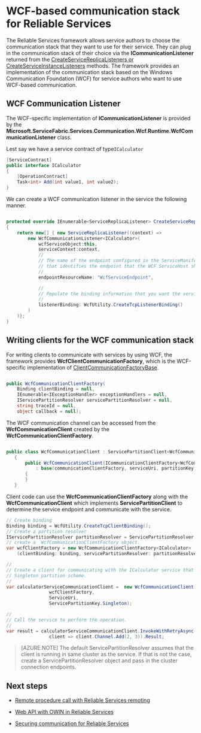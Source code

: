 <properties
   pageTitle="Reliable Services WCF communication stack | Microsoft Azure"
   description="The built-in WCF communication stack in Service Fabric provides client-service WCF communication for Reliable Services."
   services="service-fabric"
   documentationCenter=".net"
   authors="BharatNarasimman"
   manager="timlt"
   editor="vturecek"/>

<tags
   ms.service="service-fabric"
   ms.devlang="dotnet"
   ms.topic="article"
   ms.tgt_pltfrm="na"
   ms.workload="required"
   ms.date="07/26/2016"
   ms.author="bharatn"/>

# <a name="wcf-based-communication-stack-for-reliable-services"></a>WCF-based communication stack for Reliable Services
The Reliable Services framework allows service authors to choose the communication stack that they want to use for their service. They can plug in the communication stack of their choice via the **ICommunicationListener** returned from the [CreateServiceReplicaListeners or CreateServiceInstanceListeners](service-fabric-reliable-services-communication.md) methods. The framework provides an implementation of the communication stack based on the Windows Communication Foundation (WCF) for service authors who want to use WCF-based communication.

## <a name="wcf-communication-listener"></a>WCF Communication Listener
The WCF-specific implementation of **ICommunicationListener** is provided by the **Microsoft.ServiceFabric.Services.Communication.Wcf.Runtime.WcfCommunicationListener** class.

Lest say we have a service contract of type`ICalculator`

```csharp
[ServiceContract]
public interface ICalculator
{
    [OperationContract]
    Task<int> Add(int value1, int value2);
}
```

We can create a WCF communication listener in the service the following manner.

```csharp

protected override IEnumerable<ServiceReplicaListener> CreateServiceReplicaListeners()
{
    return new[] { new ServiceReplicaListener((context) =>
        new WcfCommunicationListener<ICalculator>(
            wcfServiceObject:this,
            serviceContext:context,
            //
            // The name of the endpoint configured in the ServiceManifest under the Endpoints section
            // that identifies the endpoint that the WCF ServiceHost should listen on.
            //
            endpointResourceName: "WcfServiceEndpoint",

            //
            // Populate the binding information that you want the service to use.
            //
            listenerBinding: WcfUtility.CreateTcpListenerBinding()
        )
    )};
}

```

## <a name="writing-clients-for-the-wcf-communication-stack"></a>Writing clients for the WCF communication stack
For writing clients to communicate with services by using WCF, the framework provides **WcfClientCommunicationFactory**, which is the WCF-specific implementation of [ClientCommunicationFactoryBase](service-fabric-reliable-services-communication.md).

```csharp

public WcfCommunicationClientFactory(
    Binding clientBinding = null,
    IEnumerable<IExceptionHandler> exceptionHandlers = null,
    IServicePartitionResolver servicePartitionResolver = null,
    string traceId = null,
    object callback = null);
```

The WCF communication channel can be accessed from the **WcfCommunicationClient** created by the **WcfCommunicationClientFactory**.

```csharp

public class WcfCommunicationClient : ServicePartitionClient<WcfCommunicationClient<ICalculator>>
   {
       public WcfCommunicationClient(ICommunicationClientFactory<WcfCommunicationClient<ICalculator>> communicationClientFactory, Uri serviceUri, ServicePartitionKey partitionKey = null, TargetReplicaSelector targetReplicaSelector = TargetReplicaSelector.Default, string listenerName = null, OperationRetrySettings retrySettings = null)
           : base(communicationClientFactory, serviceUri, partitionKey, targetReplicaSelector, listenerName, retrySettings)
       {
       }
   }

```

Client code can use the **WcfCommunicationClientFactory** along with the **WcfCommunicationClient** which implements **ServicePartitionClient** to determine the service endpoint and communicate with the service.

```csharp
// Create binding
Binding binding = WcfUtility.CreateTcpClientBinding();
// Create a partition resolver
IServicePartitionResolver partitionResolver = ServicePartitionResolver.GetDefault();
// create a  WcfCommunicationClientFactory object.
var wcfClientFactory = new WcfCommunicationClientFactory<ICalculator>
    (clientBinding: binding, servicePartitionResolver: partitionResolver);

//
// Create a client for communicating with the ICalculator service that has been created with the
// Singleton partition scheme.
//
var calculatorServiceCommunicationClient =  new WcfCommunicationClient(
                wcfClientFactory,
                ServiceUri,
                ServicePartitionKey.Singleton);

//
// Call the service to perform the operation.
//
var result = calculatorServiceCommunicationClient.InvokeWithRetryAsync(
                client => client.Channel.Add(2, 3)).Result;

```
>[AZURE.NOTE] The default ServicePartitionResolver assumes that the client is running in same cluster as the service. If that is not the case, create a ServicePartitionResolver object and pass in the cluster connection endpoints.

## <a name="next-steps"></a>Next steps
* [Remote procedure call with Reliable Services remoting](service-fabric-reliable-services-communication-remoting.md)

* [Web API with OWIN in Reliable Services](service-fabric-reliable-services-communication-webapi.md)

* [Securing communication for Reliable Services](service-fabric-reliable-services-secure-communication.md)
